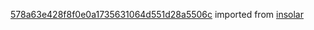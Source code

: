 [578a63e428f8f0e0a1735631064d551d28a5506c](https://github.com/insolar/insolar/commit/578a63e428f8f0e0a1735631064d551d28a5506c) imported from [insolar](https://github.com/insolar/insolar)
